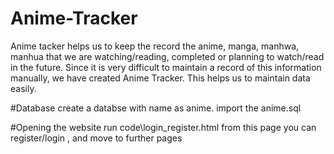 # Anime-Tracker
Anime tacker helps us to keep the record the anime, manga, manhwa, manhua that we are watching/reading, completed or planning to watch/read in the future.
Since it is very difficult to maintain a record of this information manually, we have created Anime Tracker.
This helps us to maintain data easily.

#Database
create a databse with name as anime.
import the anime.sql

#Opening the website
run 
code\login_register.html
from this page you can register/login , and move to further pages
